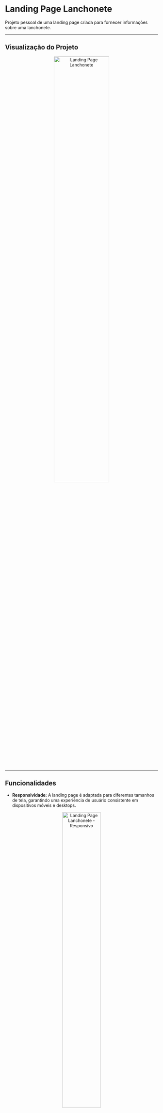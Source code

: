 # Landing Page Lanchonete

Projeto pessoal de uma landing page criada para fornecer informações sobre uma lanchonete.

---

## Visualização do Projeto
<p align="center">
  <img src="https://github.com/Imayagmb/Langing-Page-Lanchonete/assets/129901845/6c804457-eeb6-4d8d-8b32-46a57f610cae" alt="Landing Page Lanchonete" width="60%">
</p>

---

## Funcionalidades

- **Responsividade:** A landing page é adaptada para diferentes tamanhos de tela, garantindo uma experiência de usuário consistente em dispositivos móveis e desktops.

<p align="center">
  <img src="https://github.com/Imayagmb/Landing-Page-Lanchonete/assets/129901845/aed4fc82-cd86-47b4-ad6e-a342dbac3e7d" alt="Landing Page Lanchonete - Responsivo" width="50%">
</p>

- **Menu Hamburger:** Um menu intuitivo que se adapta em dispositivos móveis para facilitar a navegação.

<p align="center">
  <img src="https://github.com/Imayagmb/Landing-Page-Lanchonete/assets/129901845/0dac9cdf-22e9-4319-b6ad-c67432e5745e" alt="Landing Page Lanchonete - Menu Hamburguer" width="50%">
</p>


---

## Tecnologias Utilizadas

- **HTML5**
- **CSS3**

---
